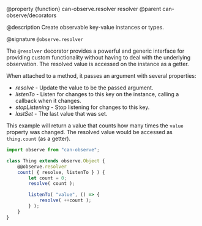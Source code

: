 @property {function} can-observe.resolver resolver
@parent can-observe/decorators

@description Create observable key-value instances or types.

@signature `@observe.resolver`

The `@resolver` decorator provides a powerful and generic interface for providing custom functionality without having to deal with the underlying observation. The resolved value is accessed on the instance as a getter.

When attached to a method, it passes an argument with several properties:
* *resolve* - Update the value to be the passed argument.
* *listenTo* - Listen for changes to this key on the instance, calling a callback when it changes.
* *stopListening* - Stop listening for changes to this key.
* *lastSet* - The last value that was set.

This example will return a value that counts how many times the `value` property was changed. The resolved value would be accessed as `thing.count` (as a getter).

```js
import observe from "can-observe";

class Thing extends observe.Object {
	@@observe.resolver
	count( { resolve, listenTo } ) {
		let count = 0;
		resolve( count );

		listenTo( "value", () => {
			resolve( ++count );
		} );
	}
}
```
